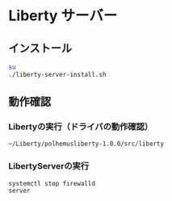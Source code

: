 # Liberty サーバー

## インストール

```sh
su
./liberty-server-install.sh
```

## 動作確認

### Libertyの実行（ドライバの動作確認）

```sh
~/Liberty/polhemusliberty-1.0.0/src/liberty
```

### LibertyServerの実行

```sh
systemctl stop firewalld
server
```
